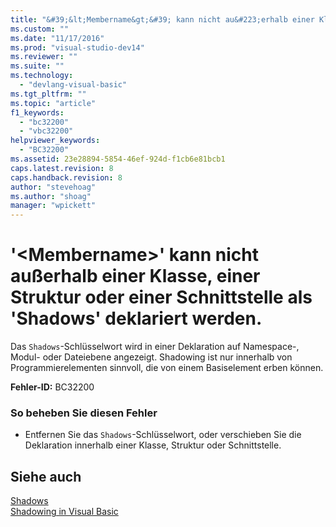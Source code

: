 ```yaml
---
title: "&#39;&lt;Membername&gt;&#39; kann nicht au&#223;erhalb einer Klasse, einer Struktur oder einer Schnittstelle als &#39;Shadows&#39; deklariert werden. | Microsoft Docs"
ms.custom: ""
ms.date: "11/17/2016"
ms.prod: "visual-studio-dev14"
ms.reviewer: ""
ms.suite: ""
ms.technology: 
  - "devlang-visual-basic"
ms.tgt_pltfrm: ""
ms.topic: "article"
f1_keywords: 
  - "bc32200"
  - "vbc32200"
helpviewer_keywords: 
  - "BC32200"
ms.assetid: 23e28894-5854-46ef-924d-f1cb6e81bcb1
caps.latest.revision: 8
caps.handback.revision: 8
author: "stevehoag"
ms.author: "shoag"
manager: "wpickett"
---
```

# &#39;&lt;Membername&gt;&#39; kann nicht au&#223;erhalb einer Klasse, einer Struktur oder einer Schnittstelle als &#39;Shadows&#39; deklariert werden.
Das `Shadows`\-Schlüsselwort wird in einer Deklaration auf Namespace\-, Modul\- oder Dateiebene angezeigt. Shadowing ist nur innerhalb von Programmierelementen sinnvoll, die von einem Basiselement erben können.  
  
 **Fehler\-ID:** BC32200  
  
### So beheben Sie diesen Fehler  
  
-   Entfernen Sie das `Shadows`\-Schlüsselwort, oder verschieben Sie die Deklaration innerhalb einer Klasse, Struktur oder Schnittstelle.  
  
## Siehe auch  
 [Shadows](../../visual-basic/language-reference/modifiers/shadows.md)   
 [Shadowing in Visual Basic](../../visual-basic/programming-guide/language-features/declared-elements/shadowing.md)